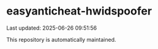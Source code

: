 # easyanticheat-hwidspoofer

Last updated: 2025-06-26 09:51:56

This repository is automatically maintained.
